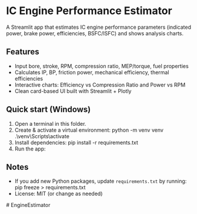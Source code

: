 # IC Engine Performance Estimator

A Streamlit app that estimates IC engine performance parameters (indicated power, brake power, efficiencies, BSFC/ISFC) and shows analysis charts.

## Features
- Input bore, stroke, RPM, compression ratio, MEP/torque, fuel properties
- Calculates IP, BP, friction power, mechanical efficiency, thermal efficiencies
- Interactive charts: Efficiency vs Compression Ratio and Power vs RPM
- Clean card-based UI built with Streamlit + Plotly

## Quick start (Windows)
1. Open a terminal in this folder.
2. Create & activate a virtual environment:
python -m venv venv
.\venv\Scripts\activate
3. Install dependencies:
pip install -r requirements.txt
4. Run the app:

## Notes
- If you add new Python packages, update `requirements.txt` by running:
pip freeze > requirements.txt
- License: MIT (or change as needed)

#   E n g i n e E s t i m a t o r  
 
